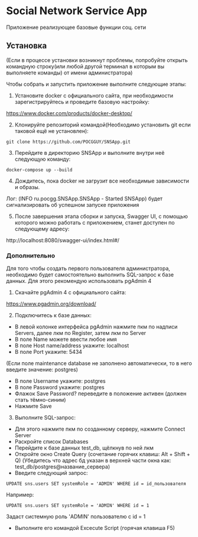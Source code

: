 # Social Network Service App

Приложение реализующее базовые функции соц. сети

## Установка
(Если в процессе установки возникнут проблемы, попробуйте открыть командную строку(или любой другой терминал в которым вы выполняете команды) от имени администратора)

Чтобы собрать и запустить приложение выполните следующие этапы:
1. Установите docker с официального сайта, при необходимости зарегистрируйтесь и проведите базовую настройку:

https://www.docker.com/products/docker-desktop/

2. Клонируйте репозиторий командой(Необходимо установить git если таковой ещё не установлен):

`git clone https://github.com/POCGGUY/SNSApp.git`

3. Перейдите в директорию SNSApp и выполните внутри неё следующую команду:

`docker-compose up --build`

4. Дождитесь, пока docker не загрузит все необходимые зависимости и образы.

Лог: (INFO  ru.pocgg.SNSApp.SNSApp - Started SNSApp) будет сигнализировать об успешном запуске приложения

5. После завершения этапа сборки и запуска, Swagger UI, с помощью которого можно работать с приложением, станет доступен по следующему адресу:

http://localhost:8080/swagger-ui/index.html#/

### Дополнительно

Для того чтобы создать первого пользователя администратора, необходимо будет самостоятельно выполнить SQL-запрос к базе данных.
Для этого рекомендую использовать pgAdmin 4

1. Скачайте pgAdmin 4  с официального сайта:

https://www.pgadmin.org/download/

2. Подключитесь к базе данных:

- В левой колонке интерфейса pgAdmin нажмите пкм по надписи Servers, далее лкм по Register, затем лкм по Server
- В поле Name можете ввести любое имя
- В поле Host name/address укажите: localhost
- В поле Port укажите: 5434

(Если поле maintenance database не заполнено автоматически, то в него введите значение: postgres)
- В поле Username укажите: postgres
- В поле Password укажите: postgres
- Флажок Save Password? переведите в положение активен (должен стать тёмно-синим)
- Нажмите Save

3. Выполните SQL-запрос:
- Для этого нажмите пкм по созданному серверу, нажмите Connect Server
- Раскройте список Databases
- Перейдите к базе данных test_db, щёлкнув по ней лкм
- Откройте окно Create Query (сочетание горячих клавиш: Alt + Shift + Q)
(Убедитесь что адрес бд указан в верхней части окна как: test_db/postgres@название_сервера)
- Введите следующий запрос:

`UPDATE sns.users SET systemRole = 'ADMIN' WHERE id = id_пользователя`

Например:

`UPDATE sns.users SET systemRole = 'ADMIN' WHERE id = 1`

Задаст системную роль 'ADMIN' пользователю с id = 1

- Выполните его командой Excecute Script (горячая клавиша F5)
